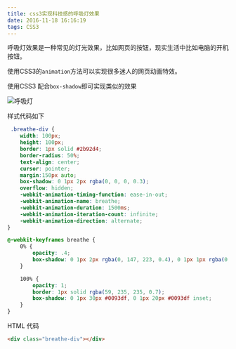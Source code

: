 ```yaml
---
title: css3实现科技感的呼吸灯效果
date: 2016-11-18 16:16:19
tags: CSS3
---
```


呼吸灯效果是一种常见的灯光效果，比如网页的按钮，现实生活中比如电脑的开机按钮。

使用CSS3的`animation`方法可以实现很多迷人的网页动画特效。

使用CSS3 配合`box-shadow`即可实现类似的效果

![呼吸灯](https://cdn.thisjs.com/github/GIF.gif)

<!--more-->

样式代码如下

```css
 .breathe-div {
    width: 100px;
    height: 100px;
    border: 1px solid #2b92d4;
    border-radius: 50%;
    text-align: center;
    cursor: pointer;
    margin:150px auto;
    box-shadow: 0 1px 2px rgba(0, 0, 0, 0.3);
    overflow: hidden;
    -webkit-animation-timing-function: ease-in-out;
    -webkit-animation-name: breathe;
    -webkit-animation-duration: 1500ms;
    -webkit-animation-iteration-count: infinite;
    -webkit-animation-direction: alternate;
}

@-webkit-keyframes breathe {
    0% {
        opacity: .4;
        box-shadow: 0 1px 2px rgba(0, 147, 223, 0.4), 0 1px 1px rgba(0, 147, 223, 0.1) inset;
    }

    100% {
        opacity: 1;
        border: 1px solid rgba(59, 235, 235, 0.7);
        box-shadow: 0 1px 30px #0093df, 0 1px 20px #0093df inset;
    }
}
```

HTML 代码

```html
<div class="breathe-div"></div>
```